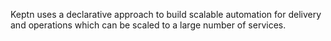 Keptn uses a declarative approach to build scalable automation for delivery and operations which can be scaled to a large number of services. 
